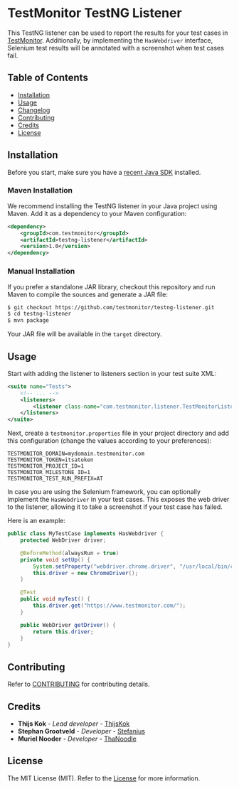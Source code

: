 # TestMonitor TestNG Listener

This TestNG listener can be used to report the results for your test cases in [TestMonitor](https://www.testmonitor.com). Additionally, 
by implementing the `HasWebdriver` interface, Selenium test results will be annotated with a screenshot when test cases fail.

## Table of Contents

- [Installation](#installation)
- [Usage](#usage)
- [Changelog](#changelog)
- [Contributing](#contributing)
- [Credits](#credits)
- [License](#license)

## Installation

Before you start, make sure you have a [recent Java SDK](https://www.oracle.com/java/technologies/downloads/) installed.

### Maven Installation

We recommend installing the TestNG listener in your Java project using Maven. Add it as a dependency to your Maven configuration:

```xml
<dependency>
    <groupId>com.testmonitor</groupId>
    <artifactId>testng-listener</artifactId>
    <version>1.0</version>
</dependency>
```

### Manual Installation

If you prefer a standalone JAR library, checkout this repository and run Maven to compile the sources and generate a JAR file:

```sh
$ git checkout https://github.com/testmonitor/testng-listener.git
$ cd testng-listener
$ mvn package
```

Your JAR file will be available in the `target` directory.

## Usage

Start with adding the listener to listeners section in your test suite XML:

```xml
<suite name="Tests">
    <!-- ... -->
    <listeners>
        <listener class-name="com.testmonitor.listener.TestMonitorListener" />
    </listeners>
</suite>
```

Next, create a `testmonitor.properties` file in your project directory and add this configuration (change the values according to your preferences):

```properties
TESTMONITOR_DOMAIN=mydomain.testmonitor.com
TESTMONITOR_TOKEN=itsatoken
TESTMONITOR_PROJECT_ID=1
TESTMONITOR_MILESTONE_ID=1
TESTMONITOR_TEST_RUN_PREFIX=AT 
```

In case you are using the Selenium framework, you can optionally implement the `HasWebdriver` in your test cases. This exposes the web driver to the listener, allowing it to take a screenshot if your test case has failed. 

Here is an example:

```java
public class MyTestCase implements HasWebdriver {
    protected WebDriver driver;

    @BeforeMethod(alwaysRun = true)
    private void setUp() {
        System.setProperty("webdriver.chrome.driver", "/usr/local/bin/chromedriver");
        this.driver = new ChromeDriver();
    }

    @Test
    public void myTest() {
        this.driver.get("https://www.testmonitor.com/");
    }

    public WebDriver getDriver() {
        return this.driver;
    }
}
```

## Contributing

Refer to [CONTRIBUTING](CONTRIBUTING.md) for contributing details.

## Credits

* **Thijs Kok** - *Lead developer* - [ThijsKok](https://github.com/thijskok)
* **Stephan Grootveld** - *Developer* - [Stefanius](https://github.com/stefanius)
* **Muriel Nooder** - *Developer* - [ThaNoodle](https://github.com/thanoodle)

## License

The MIT License (MIT). Refer to the [License](LICENSE.md) for more information.
